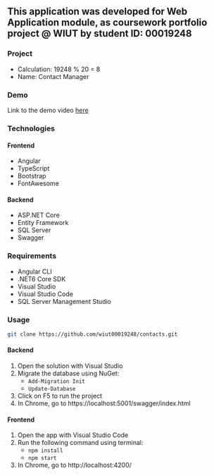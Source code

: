 ## This application was developed for Web Application module, as coursework portfolio project @ WIUT by student ID: 00019248

### Project
- Calculation: 19248 % 20 = 8
- Name: Contact Manager

### Demo
Link to the demo video [here](https://youtu.be/ps0_uTQVFbM)

### Technologies
#### Frontend
- Angular
- TypeScript
- Bootstrap
- FontAwesome
#### Backend
- ASP.NET Core
- Entity Framework
- SQL Server
- Swagger

### Requirements
- Angular CLI
- .NET6 Core SDK
- Visual Studio
- Visual Studio Code
- SQL Server Management Studio

### Usage
```bash
git clone https://github.com/wiut00019248/contacts.git
```
#### Backend
1. Open the solution with Visual Studio
2. Migrate the database using NuGet:
    - ```Add-Migration Init```
    - ```Update-Database```
3. Click on F5 to run the project
4. In Chrome, go to https://localhost:5001/swagger/index.html

#### Frontend
1. Open the app with Visual Studio Code
2. Run the following command using terminal:
    - ```npm install```
    - ```npm start```
3. In Chrome, go to http://localhost:4200/
